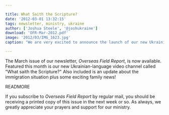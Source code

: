 ```yaml
---

title: What Saith the Scripture?
date: '2012-03-01 13:32:15'
tags: newsletter, ministry, ukraine
author: ['Joshua Steele', '@joshukraine']
download: 'OFR-Mar-2012.pdf'
image: '2012/03/IMG_1623.jpg'
caption: "We are very excited to announce the launch of our new Ukrainian-language video channel, “Shcho kazhe Pysannya?” (What Saith the Scripture?) Check it out at www.pysannya.com!"

---
```


The March issue of our newsletter, *Overseas Field Report*, is now available. Featured this month is our new Ukrainian-language video channel called "What saith the Scripture?" Also included is an update about the immigration situation plus some exciting family news!

READMORE

If you subscribe to *Overseas Field Report* by regular mail, you should be receiving a printed copy of this issue in the next week or so. As always, we greatly appreciate your prayers and support for our ministry.
